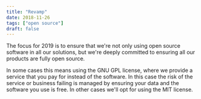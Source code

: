 ```yaml
---
title: "Revamp"
date: 2018-11-26
tags: ["open source"]
draft: false
---
```


The focus for 2019 is to ensure that we're not only using open source software in all our solutions, but we're deeply committed to ensuring all our products are fully open source.  

In some cases this means using the GNU GPL license, where we provide a service
that you pay for instead of the software.  In this case the risk of the service or business failing is managed by ensuring your data and the software you use is free.  In other cases we'll opt for using the MIT license.
